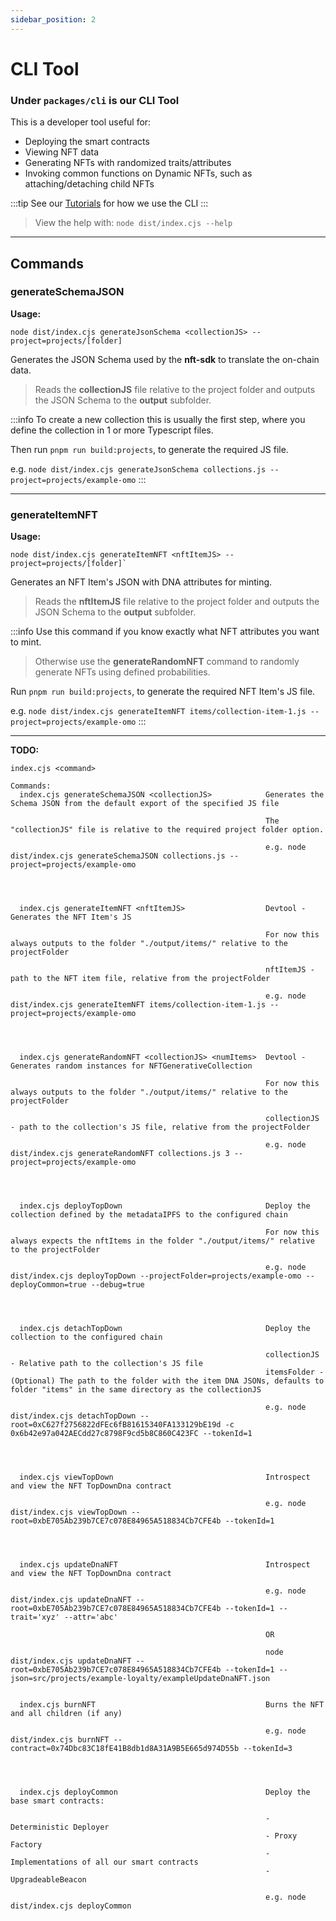 ```yaml
---
sidebar_position: 2
---
```


# CLI Tool

### Under `packages/cli` is our CLI Tool

This is a developer tool useful for:
- Deploying the smart contracts
- Viewing NFT data
- Generating NFTs with randomized traits/attributes
- Invoking common functions on Dynamic NFTs, such as attaching/detaching child NFTs

:::tip
See our [Tutorials](/contracts/tutorials) for how we use the CLI
:::

> View the help with: `node dist/index.cjs --help`

---

## Commands

### generateSchemaJSON

**Usage:**
```
node dist/index.cjs generateJsonSchema <collectionJS> --project=projects/[folder]
```

Generates the JSON Schema used by the **nft-sdk** to translate the on-chain data.

> Reads the **collectionJS** file relative to the project folder and
> outputs the JSON Schema to the **output** subfolder.

:::info
To create a new collection this is usually the first step, where you define the collection
in 1 or more Typescript files.

Then run `pnpm run build:projects`, to generate the required JS file.

e.g. `node dist/index.cjs generateJsonSchema collections.js --project=projects/example-omo`
:::

---

### generateItemNFT

**Usage:**
```
node dist/index.cjs generateItemNFT <nftItemJS> --project=projects/[folder]`
```

Generates an NFT Item's JSON with DNA attributes for minting.

> Reads the **nftItemJS** file relative to the project folder and
> outputs the JSON Schema to the **output** subfolder.

:::info
Use this command if you know exactly what NFT attributes you want to mint.

> Otherwise use the **generateRandomNFT** command to randomly generate NFTs using defined probabilities.

Run `pnpm run build:projects`, to generate the required NFT Item's JS file.

e.g. `node dist/index.cjs generateItemNFT items/collection-item-1.js --project=projects/example-omo`
:::

---

**TODO:**

```
index.cjs <command>

Commands:
  index.cjs generateSchemaJSON <collectionJS>            Generates the Schema JSON from the default export of the specified JS file

                                                         The "collectionJS" file is relative to the required project folder option.

                                                         e.g. node dist/index.cjs generateSchemaJSON collections.js --project=projects/example-omo




  index.cjs generateItemNFT <nftItemJS>                  Devtool - Generates the NFT Item's JS

                                                         For now this always outputs to the folder "./output/items/" relative to the projectFolder

                                                         nftItemJS - path to the NFT item file, relative from the projectFolder

                                                         e.g. node dist/index.cjs generateItemNFT items/collection-item-1.js --project=projects/example-omo




  index.cjs generateRandomNFT <collectionJS> <numItems>  Devtool - Generates random instances for NFTGenerativeCollection

                                                         For now this always outputs to the folder "./output/items/" relative to the projectFolder

                                                         collectionJS - path to the collection's JS file, relative from the projectFolder

                                                         e.g. node dist/index.cjs generateRandomNFT collections.js 3 --project=projects/example-omo




  index.cjs deployTopDown                                Deploy the collection defined by the metadataIPFS to the configured chain

                                                         For now this always expects the nftItems in the folder "./output/items/" relative to the projectFolder

                                                         e.g. node dist/index.cjs deployTopDown --projectFolder=projects/example-omo --deployCommon=true --debug=true




  index.cjs detachTopDown                                Deploy the collection to the configured chain

                                                         collectionJS - Relative path to the collection's JS file
                                                         itemsFolder - (Optional) The path to the folder with the item DNA JSONs, defaults to folder "items" in the same directory as the collectionJS

                                                         e.g. node dist/index.cjs detachTopDown --root=0xC627f2756822dFEc6fB81615340FA133129bE19d -c 0x6b42e97a042AECdd27c8798F9cd5b8C860C423FC --tokenId=1




  index.cjs viewTopDown                                  Introspect and view the NFT TopDownDna contract

                                                         e.g. node dist/index.cjs viewTopDown --root=0xbE705Ab239b7CE7c078E84965A518834Cb7CFE4b --tokenId=1




  index.cjs updateDnaNFT                                 Introspect and view the NFT TopDownDna contract

                                                         e.g. node dist/index.cjs updateDnaNFT --root=0xbE705Ab239b7CE7c078E84965A518834Cb7CFE4b --tokenId=1 --trait='xyz' --attr='abc'

                                                         OR

                                                         node dist/index.cjs updateDnaNFT --root=0xbE705Ab239b7CE7c078E84965A518834Cb7CFE4b --tokenId=1 --json=src/projects/example-loyalty/exampleUpdateDnaNFT.json


  index.cjs burnNFT                                      Burns the NFT and all children (if any)

                                                         e.g. node dist/index.cjs burnNFT --contract=0x74Dbc83C18fE41B8db1d8A31A9B5E665d974D55b --tokenId=3




  index.cjs deployCommon                                 Deploy the base smart contracts:

                                                         - Deterministic Deployer
                                                         - Proxy Factory
                                                         - Implementations of all our smart contracts
                                                         - UpgradeableBeacon

                                                         e.g. node dist/index.cjs deployCommon

```
